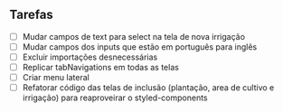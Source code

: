 ## Tarefas

- [ ] Mudar campos de text para select na tela de nova irrigação
- [ ] Mudar campos dos inputs que estão em português para inglês
- [ ] Excluir importações desnecessárias
- [ ] Replicar tabNavigations em todas as telas
- [ ] Criar menu lateral
- [ ] Refatorar código das telas de inclusão (plantação, area de cultivo e irrigação) para reaproveirar o styled-components
